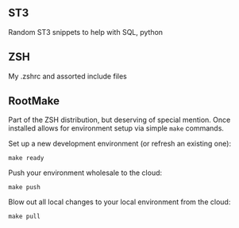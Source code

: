 ## ST3

Random ST3 snippets to help with SQL, python

## ZSH

My .zshrc and assorted include files

## RootMake

Part of the ZSH distribution, but deserving of special mention. Once installed allows for environment setup via simple ```make``` commands.


Set up a new development environment (or refresh an existing one):

```
make ready
```

Push your environment wholesale to the cloud:

```
make push
```

Blow out all local changes to your local environment from the cloud:

```
make pull
```